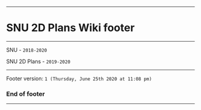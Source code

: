 
***

# SNU 2D Plans Wiki footer

***

SNU - `2018-2020`

SNU 2D Plans - `2019-2020`

***

Footer version: `1 (Thursday, June 25th 2020 at 11:08 pm)`

### End of footer

***
